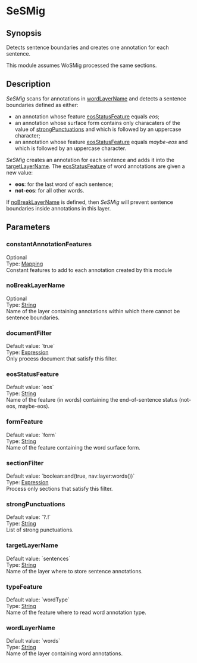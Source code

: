 <h1 class="module">SeSMig</h1>

## Synopsis

Detects sentence boundaries and creates one annotation for each sentence.

This module assumes WoSMig processed the same sections.

## Description

*SeSMig* scans for annotations in <a href="#wordLayerName" class="param">wordLayerName</a> and detects a sentence boundaries defined as either:
  
* an annotation whose feature <a href="#eosStatusFeature" class="param">eosStatusFeature</a> equals *eos*;
* an annotation whose surface form contains only characaters of the value of <a href="#strongPunctuations" class="param">strongPunctuations</a> and which is followed by an uppercase character;
* an annotation whose feature <a href="#eosStatusFeature" class="param">eosStatusFeature</a> equals *maybe-eos* and which is followed by an uppercase character.



*SeSMig* creates an annotation for each sentence and adds it into the <a href="#targetLayerName" class="param">targetLayerName</a>. The <a href="#eosStatusFeature" class="param">eosStatusFeature</a> of word annotations are given a new value:
  
* **eos**: for the last word of each sentence;
* **not-eos**: for all other words.



If <a href="#noBreakLayerName" class="param">noBreakLayerName</a> is defined, then *SeSMig* will prevent sentence boundaries inside annotations in this layer.

## Parameters

<a name="constantAnnotationFeatures">

### constantAnnotationFeatures

<div class="param-level param-level-optional">Optional
</div>
<div class="param-type">Type: <a href="../converter/fr.inra.maiage.bibliome.alvisnlp.core.module.types.Mapping" class="converter">Mapping</a>
</div>
Constant features to add to each annotation created by this module

<a name="noBreakLayerName">

### noBreakLayerName

<div class="param-level param-level-optional">Optional
</div>
<div class="param-type">Type: <a href="../converter/java.lang.String" class="converter">String</a>
</div>
Name of the layer containing annotations within which there cannot be sentence boundaries.

<a name="documentFilter">

### documentFilter

<div class="param-level param-level-default-value">Default value: `true`
</div>
<div class="param-type">Type: <a href="../converter/fr.inra.maiage.bibliome.alvisnlp.core.corpus.expressions.Expression" class="converter">Expression</a>
</div>
Only process document that satisfy this filter.

<a name="eosStatusFeature">

### eosStatusFeature

<div class="param-level param-level-default-value">Default value: `eos`
</div>
<div class="param-type">Type: <a href="../converter/java.lang.String" class="converter">String</a>
</div>
Name of the feature (in words) containing the end-of-sentence status (not-eos, maybe-eos).

<a name="formFeature">

### formFeature

<div class="param-level param-level-default-value">Default value: `form`
</div>
<div class="param-type">Type: <a href="../converter/java.lang.String" class="converter">String</a>
</div>
Name of the feature containing the word surface form.

<a name="sectionFilter">

### sectionFilter

<div class="param-level param-level-default-value">Default value: `boolean:and(true, nav:layer:words())`
</div>
<div class="param-type">Type: <a href="../converter/fr.inra.maiage.bibliome.alvisnlp.core.corpus.expressions.Expression" class="converter">Expression</a>
</div>
Process only sections that satisfy this filter.

<a name="strongPunctuations">

### strongPunctuations

<div class="param-level param-level-default-value">Default value: `?.!`
</div>
<div class="param-type">Type: <a href="../converter/java.lang.String" class="converter">String</a>
</div>
List of strong punctuations.

<a name="targetLayerName">

### targetLayerName

<div class="param-level param-level-default-value">Default value: `sentences`
</div>
<div class="param-type">Type: <a href="../converter/java.lang.String" class="converter">String</a>
</div>
Name of the layer where to store sentence annotations.

<a name="typeFeature">

### typeFeature

<div class="param-level param-level-default-value">Default value: `wordType`
</div>
<div class="param-type">Type: <a href="../converter/java.lang.String" class="converter">String</a>
</div>
Name of the feature where to read word annotation type.

<a name="wordLayerName">

### wordLayerName

<div class="param-level param-level-default-value">Default value: `words`
</div>
<div class="param-type">Type: <a href="../converter/java.lang.String" class="converter">String</a>
</div>
Name of the layer containing word annotations.

